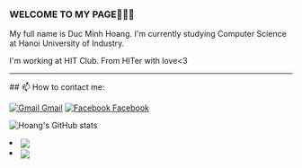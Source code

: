 ### WELCOME TO MY PAGE👋👋👋
My full name is Duc Minh Hoang. I'm currently studying Computer Science at Hanoi University of Industry. 

I'm working at HIT Club. From HITer with love<3
<hr>
## 📫 How to contact me: 

[![Gmail](https://ssl.gstatic.com/ui/v1/icons/mail/rfr/gmail.ico) Gmail](ducminhhoangkhmt2@gmail.com) [![Facebook]([https://i.stack.imgur.com/tskMh.png](https://static.xx.fbcdn.net/rsrc.php/yT/r/aGT3gskzWBf.ico?_nc_eui2=AeGLysfdT3pDUcnvqoVNjMyrrSiY817De8atKJjzXsN7xgbVCaq5DyChrd-yK4XJUGgQajkZjl4nUei8jQa_Pq-k)) Facebook](https://www.facebook.com/ducminhhoang2003/) 



![Hoang's GitHub stats](https://github-readme-stats.vercel.app/api?username=ducminhhoang&show_icons=true&theme=radical)

<li>
  <a href="https://github.com/ducminhhoang/HIT_AI_2023">
  <img align="center" src="https://github-readme-stats.anuraghazra1.vercel.app/api/pin/?username=ducminhhoang&repo=HIT_AI_2023&theme=dracula" />
  </a>
</li>
<li>
  <a href="https://github.com/ducminhhoang/BTL_HIT_WEB">
  <img align="center" src="https://github-readme-stats.anuraghazra1.vercel.app/api/pin/?username=ducminhhoang&repo=BTL_HIT_WEB&theme=dracula" />
  </a>
</li>
